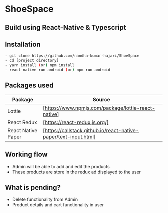 # ShoeSpace
## Build using React-Native & Typescript

## Installation

```sh
- git clone https://github.com/nandha-kumar-hajari/ShoeSpace
- cd [project directory]
- yarn install (or) npm install
- react-native run android (or) npm run android
```

## Packages used


| Package | Source |
| ------ | ------ |
| Lottie | [https://www.npmjs.com/package/lottie-react-native] |
| React Redux | [https://react-redux.js.org/] |
| React Native Paper | [https://callstack.github.io/react-native-paper/text-input.html] |




## Working flow
- Admin will be able to add and edit the products
- These products are store in the redux ad displayed to the user

## What is pending?
- Delete functionality from Admin
- Product details and cart functionality in user





